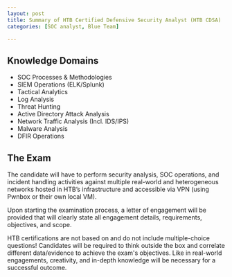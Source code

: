 ```yaml
---
layout: post
title: Summary of HTB Certified Defensive Security Analyst (HTB CDSA)
categories: [SOC analyst, Blue Team]

---
```


## Knowledge Domains

- SOC Processes & Methodologies
- SIEM Operations (ELK/Splunk)
- Tactical Analytics
- Log Analysis
- Threat Hunting
- Active Directory Attack Analysis
- Network Traffic Analysis (Incl. IDS/IPS)
- Malware Analysis
- DFIR Operations

## The Exam
The candidate will have to perform security analysis, SOC operations, and incident handling activities against multiple real-world and heterogeneous networks hosted in HTB’s infrastructure and accessible via VPN (using Pwnbox or their own local VM). 

Upon starting the examination process, a letter of engagement will be provided that will clearly state all engagement details, requirements, objectives, and scope.

HTB certifications are not based on and do not include multiple-choice questions! Candidates will be required to think outside the box and correlate different data/evidence to achieve the exam's objectives. Like in real-world engagements, creativity, and in-depth knowledge will be necessary for a successful outcome.
